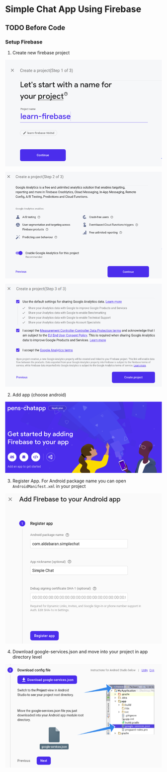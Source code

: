 # Simple Chat App Using Firebase

## TODO Before Code

### Setup Firebase

1. Create new firebase project
<p align="center">
  <img src="screenshot/selection_1.png"/>
</p>


<p align="center">
  <img src="screenshot/selection_2.png"/>
</p>


<p align="center">
  <img src="screenshot/selection_3.png"/>
</p>


2. Add app (choose android)
<p align="center">
  <img src="screenshot/selection_4.png"/>
</p>


3. Register App. For Android package name you can  open `AndroidManifest.xml` in your project
<p align="center">
  <img src="screenshot/selection_5.png"/>
</p>


4. Download google-services.json and move into your project in app directory level
<p align="center">
  <img src="screenshot/selection_6.png"/>
</p>
